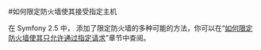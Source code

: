 #如何限定防火墙使其接受指定主机

在 Symfony 2.5 中， 添加了限定防火墙的多种可能的方法，你可以在“[如何限定防火墙使其只允许通过指定请求](http://symfony.com/doc/current/cookbook/security/firewall_restriction.html)”章节中查阅。
